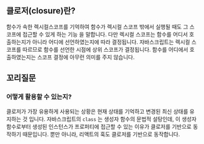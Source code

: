 ## 클로저(closure)란?

함수가 속한 렉시컬스코프를 기억하여 함수가 렉시컬 스코프 밖에서 실행될 때도 그 스코프에 접근할 수 있게 하는 기능 을 말합니다. 다만 렉시컬 스코프는 함수를 어디서 호출하는지가 아니라 어디에 선언하였는지에 따라 결정됩니다. 자바스크립트는 렉시컬 스코프를 따르므로 함수를 선언한 시점에 상위 스코프가 결정됩니다. 함수를 어디에서 호출하였는지는 스코프 결정에 아무런 의미를 주지 않습니다.

## 꼬리질문

### 어떻게 활용할 수 있는지?

클로저가 가장 유용하게 사용되는 상황은 현재 상태를 기억하고 변경된 최신 상태를 유지하는 것 입니다. 자바스크립트의 `class` 는 생성자 함수의 문법적 설탕인데, 이 생성자 함수로부터 생성된 인스턴스가 프로퍼티에 접근할 수 있는 이유가 클로저를 기반으로 동작하기 때문입니다. 뿐만 아니라, 리액트의 훅도 클로저를 기반으로 동작합니다.
